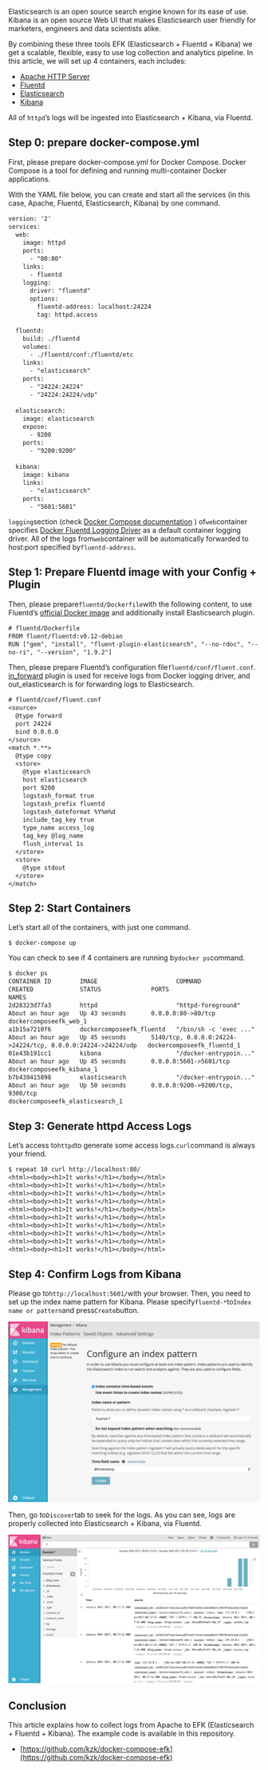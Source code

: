 Elasticsearch is an open source search engine known for its ease of use. Kibana is an open source Web UI that makes Elasticsearch user friendly for marketers, engineers and data scientists alike.

By combining these three tools EFK \(Elasticsearch + Fluentd + Kibana\) we get a scalable, flexible, easy to use log collection and analytics pipeline. In this article, we will set up 4 containers, each includes:

* [Apache HTTP Server](https://hub.docker.com/_/httpd/)
* [Fluentd](https://hub.docker.com/r/fluent/fluentd/)
* [Elasticsearch](https://hub.docker.com/_/elasticsearch/)
* [Kibana](https://hub.docker.com/_/kibana/)

All of `httpd`’s logs will be ingested into Elasticsearch + Kibana, via Fluentd.

## Step 0: prepare docker-compose.yml

First, please prepare docker-compose.yml for Docker Compose. Docker Compose is a tool for defining and running multi-container Docker applications.

With the YAML file below, you can create and start all the services \(in this case, Apache, Fluentd, Elasticsearch, Kibana\) by one command.

```
version: '2'
services:
  web:
    image: httpd
    ports:
      - "80:80"
    links:
      - fluentd
    logging:
      driver: "fluentd"
      options:
        fluentd-address: localhost:24224
        tag: httpd.access

  fluentd:
    build: ./fluentd
    volumes:
      - ./fluentd/conf:/fluentd/etc
    links:
      - "elasticsearch"
    ports:
      - "24224:24224"
      - "24224:24224/udp"

  elasticsearch:
    image: elasticsearch
    expose:
      - 9200
    ports:
      - "9200:9200"

  kibana:
    image: kibana
    links:
      - "elasticsearch"
    ports:
      - "5601:5601"
```

`logging`section \(check [Docker Compose documentation](https://docs.docker.com/compose/compose-file/#/logging) \) of`web`container specifies [Docker Fluentd Logging Driver](https://docs.docker.com/engine/admin/logging/fluentd/) as a default  container logging driver. All of the logs from`web`container will be automatically forwarded to host:port specified by`fluentd-address`.

## Step 1: Prepare Fluentd image with your Config + Plugin

Then, please prepare`fluentd/Dockerfile`with the following content, to use Fluentd’s [official Docker image](https://hub.docker.com/r/fluent/fluentd/) and additionally install Elasticsearch plugin.

```
# fluentd/Dockerfile
FROM fluent/fluentd:v0.12-debian
RUN ["gem", "install", "fluent-plugin-elasticsearch", "--no-rdoc", "--no-ri", "--version", "1.9.2"]
```

Then, please prepare Fluentd’s configuration file`fluentd/conf/fluent.conf`. [in\_forward](https://docs.fluentd.org/v0.12/articles/in_forward) plugin is used for receive logs from Docker logging driver, and out\_elasticsearch is for forwarding logs to Elasticsearch.

```
# fluentd/conf/fluent.conf
<source>
  @type forward
  port 24224
  bind 0.0.0.0
</source>
<match *.**>
  @type copy
  <store>
    @type elasticsearch
    host elasticsearch
    port 9200
    logstash_format true
    logstash_prefix fluentd
    logstash_dateformat %Y%m%d
    include_tag_key true
    type_name access_log
    tag_key @log_name
    flush_interval 1s
  </store>
  <store>
    @type stdout
  </store>
</match>
```

## Step 2: Start Containers

Let’s start all of the containers, with just one command.

```
$ docker-compose up
```

You can check to see if 4 containers are running by`docker ps`command.

```
$ docker ps
CONTAINER ID        IMAGE                      COMMAND                  CREATED             STATUS              PORTS                                                          NAMES
2d28323d77a3        httpd                      "httpd-foreground"       About an hour ago   Up 43 seconds       0.0.0.0:80->80/tcp                                             dockercomposeefk_web_1
a1b15a7210f6        dockercomposeefk_fluentd   "/bin/sh -c 'exec ..."   About an hour ago   Up 45 seconds       5140/tcp, 0.0.0.0:24224->24224/tcp, 0.0.0.0:24224->24224/udp   dockercomposeefk_fluentd_1
01e43b191cc1        kibana                     "/docker-entrypoin..."   About an hour ago   Up 45 seconds       0.0.0.0:5601->5601/tcp                                         dockercomposeefk_kibana_1
b7b439415898        elasticsearch              "/docker-entrypoin..."   About an hour ago   Up 50 seconds       0.0.0.0:9200->9200/tcp, 9300/tcp                               dockercomposeefk_elasticsearch_1
```

## Step 3: Generate httpd Access Logs

Let’s access to`httpd`to generate some access logs.`curl`command is always your friend.

```
$ repeat 10 curl http://localhost:80/
<html><body><h1>It works!</h1></body></html>
<html><body><h1>It works!</h1></body></html>
<html><body><h1>It works!</h1></body></html>
<html><body><h1>It works!</h1></body></html>
<html><body><h1>It works!</h1></body></html>
<html><body><h1>It works!</h1></body></html>
<html><body><h1>It works!</h1></body></html>
<html><body><h1>It works!</h1></body></html>
<html><body><h1>It works!</h1></body></html>
<html><body><h1>It works!</h1></body></html>
```

## Step 4: Confirm Logs from Kibana

Please go to`http://localhost:5601/`with your browser. Then, you need to set up the index name pattern for Kibana. Please specify`fluentd-*`to`Index name or pattern`and press`Create`button.

![](/assets/kibana.png)

Then, go to`Discover`tab to seek for the logs. As you can see, logs are properly collected into Elasticsearch + Kibana, via Fluentd.

![](/assets/kibana2.png)

## Conclusion

This article explains how to collect logs from Apache to EFK \(Elasticsearch + Fluentd + Kibana\). The example code is available in this repository.

* [https://github.com/kzk/docker-compose-efk](https://github.com/kzk/docker-compose-efk)



